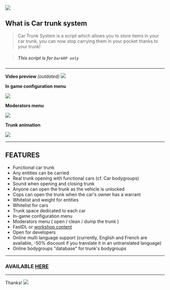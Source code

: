 ![](https://media.gmodstore.com/script_banners/57b4434067207fd1348b99e483a13e03_full.png)


## What is Car trunk system
> Car Trunk System is a script which allows you to store items in your car trunk, you can now stop carrying them in your pocket thanks to your trunk!

> ##### This script is for  ``DarkRP only``

---
**Video preview** _(outdated)_
[![](https://i.imgur.com/WDG5ta3.png)](https://youtu.be/Qjfcn3lCPBE)

**In game configuration menu**

![](https://i.imgur.com/WSX038V.gif)

**Moderators menu**

![](https://i.gyazo.com/1bbdc7c7fdbbbfe1ff41f41ac278368f.gif "")

**Trunk animation**

![](https://i.imgur.com/RIEnzxV.gif)


---

## FEATURES
- Functional car trunk
- Any entities can be carried 
- Real trunk opening with functional cars (cf. Car bodygroups)
- Sound when opening and closing trunk
- Anyone can open the trunk as the vehicle is unlocked
- Cops can open the trunk when the car's owner has a warrant 
- Whitelist and weight for entities
- Whitelist for cars 
- Trunk space dedicated to each car
- In-game configuration menu
- Moderators menu ( open / clean / dump the trunk )
- FastDL or [workshop content](https://steamcommunity.com/sharedfiles/filedetails/?id=1447771895)
- Open for developers
- Online multi language support (currently, English and French are available, -50% discount if you translate it in an untranslated language)
- Online bodygroups "database" for trunk's bodygroups

---

### AVAILABLE [HERE](https://www.gmodstore.com/scripts/view/5565)

---
Thanks! 
![](http://img1.xooimage.com/files//7/e/f/36-229c.gif "")

